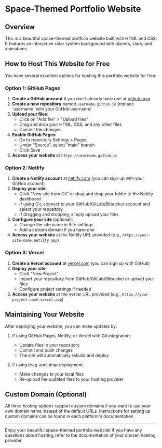 # Space-Themed Portfolio Website

## Overview
This is a beautiful space-themed portfolio website built with HTML and CSS. It features an interactive solar system background with planets, stars, and animations.

## How to Host This Website for Free

You have several excellent options for hosting this portfolio website for free:

### Option 1: GitHub Pages

1. **Create a GitHub account** if you don't already have one at [github.com](https://github.com)
2. **Create a new repository** named `username.github.io` (replace 'username' with your GitHub username)
3. **Upload your files**:
   - Click on "Add file" > "Upload files"
   - Drag and drop your HTML, CSS, and any other files
   - Commit the changes
4. **Enable GitHub Pages**:
   - Go to repository Settings > Pages
   - Under "Source", select "main" branch
   - Click Save
5. **Access your website** at `https://username.github.io`

### Option 2: Netlify

1. **Create a Netlify account** at [netlify.com](https://netlify.com) (you can sign up with your GitHub account)
2. **Deploy your site**:
   - Click "New site from Git" or drag and drop your folder to the Netlify dashboard
   - If using Git, connect to your GitHub/GitLab/Bitbucket account and select your repository
   - If dragging and dropping, simply upload your files
3. **Configure your site** (optional):
   - Change the site name in Site settings
   - Add a custom domain if you have one
4. **Access your website** at the Netlify URL provided (e.g., `https://your-site-name.netlify.app`)

### Option 3: Vercel

1. **Create a Vercel account** at [vercel.com](https://vercel.com) (you can sign up with GitHub)
2. **Deploy your site**:
   - Click "New Project"
   - Import your repository from GitHub/GitLab/Bitbucket or upload your files
   - Configure project settings if needed
3. **Access your website** at the Vercel URL provided (e.g., `https://your-project-name.vercel.app`)

## Maintaining Your Website

After deploying your website, you can make updates by:

1. If using GitHub Pages, Netlify, or Vercel with Git integration:
   - Update files in your repository
   - Commit and push changes
   - The site will automatically rebuild and deploy

2. If using drag-and-drop deployment:
   - Make changes to your local files
   - Re-upload the updated files to your hosting provider

## Custom Domain (Optional)

All three hosting options support custom domains if you want to use your own domain name instead of the default URLs. Instructions for setting up custom domains can be found in each platform's documentation.

---

Enjoy your beautiful space-themed portfolio website! If you have any questions about hosting, refer to the documentation of your chosen hosting provider.